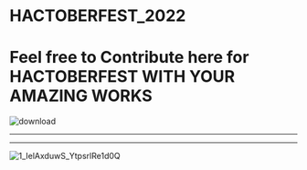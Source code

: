 # HACTOBERFEST_2022

# Feel free to Contribute here for HACTOBERFEST WITH YOUR AMAZING WORKS

![download](https://user-images.githubusercontent.com/85143283/193420606-e2a9509c-8225-4e6e-bd85-ffddd404be7b.jpeg)

---------------------------------------------------------
---------------------------------------------------------
![1_IelAxduwS_YtpsrlRe1d0Q](https://user-images.githubusercontent.com/85143283/193421590-0246320e-5cb2-4363-b827-812b83fa3029.png)


